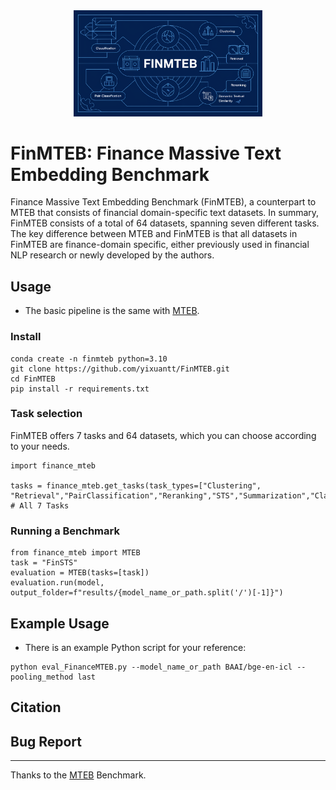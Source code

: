 <div align="center">
    <img src="source/main.png" alt="Logo" width="60%" />
</div>

# FinMTEB: Finance Massive Text Embedding Benchmark
Finance Massive Text Embedding Benchmark (FinMTEB), a counterpart to MTEB that consists of financial domain-specific text datasets. In summary, FinMTEB consists of a total of 64 datasets, spanning seven different tasks. The key difference between MTEB and FinMTEB is that all datasets in FinMTEB are finance-domain specific, either previously used in financial NLP research or newly developed by the authors.  

## Usage 
* The basic pipeline is the same with [MTEB](https://github.com/embeddings-benchmark/mteb). 
  
### Install

```
conda create -n finmteb python=3.10
git clone https://github.com/yixuantt/FinMTEB.git
cd FinMTEB
pip install -r requirements.txt
```

### Task selection
FinMTEB offers 7 tasks and 64 datasets, which you can choose according to your needs.

```
import finance_mteb 

tasks = finance_mteb.get_tasks(task_types=["Clustering", "Retrieval","PairClassification","Reranking","STS","Summarization","Classification"]) # All 7 Tasks
```

### Running a Benchmark

```
from finance_mteb import MTEB
task = "FinSTS"
evaluation = MTEB(tasks=[task])
evaluation.run(model, output_folder=f"results/{model_name_or_path.split('/')[-1]}")
```

## Example Usage
* There is an example Python script for your reference:
```
python eval_FinanceMTEB.py --model_name_or_path BAAI/bge-en-icl --pooling_method last
```

## Citation

## Bug Report
--------
Thanks to the [MTEB](https://github.com/embeddings-benchmark/mteb) Benchmark.
